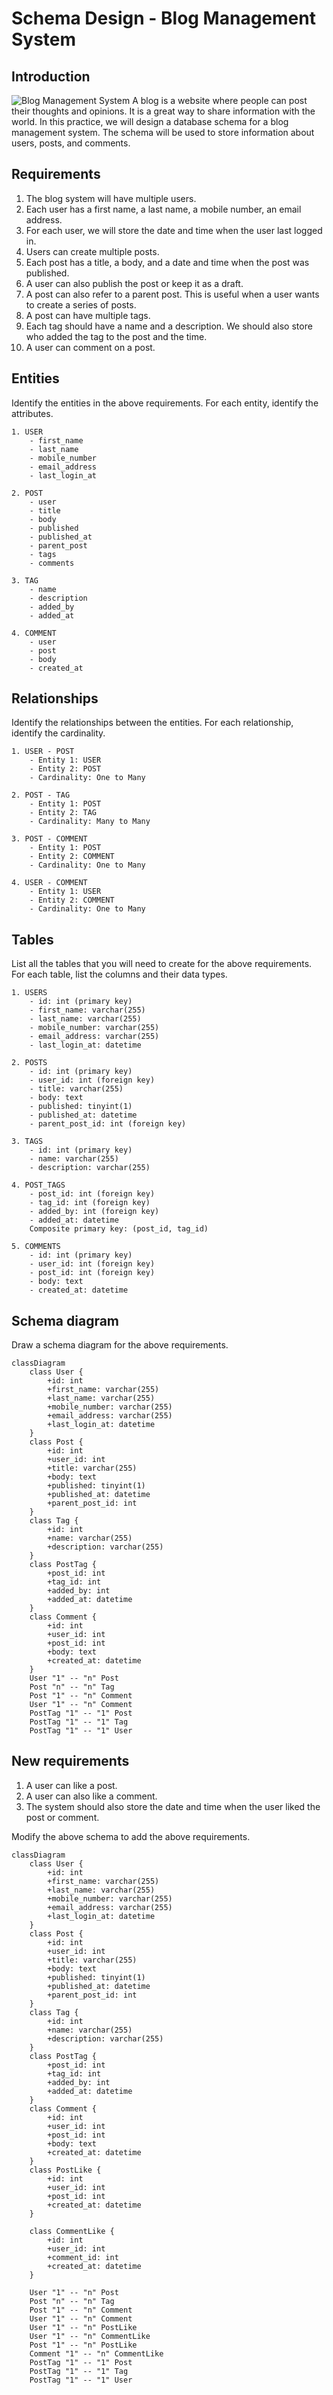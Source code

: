 # Schema Design - Blog Management System

## Introduction

![Blog Management System](https://contenthub-static.grammarly.com/blog/wp-content/uploads/2017/11/how-to-write-a-blog-post.jpeg)
A blog is a website where people can post their thoughts and opinions. It is a great way to share information with the world. In this practice, we will design a database schema for a blog management system. The schema will be used to store information about users, posts, and comments.

## Requirements

1. The blog system will have multiple users.
2. Each user has a first name, a last name, a mobile number, an email address. 
3. For each user, we will store the date and time when the user last logged in.
4. Users can create multiple posts.
5. Each post has a title, a body, and a date and time when the post was published.
6. A user can also publish the post or keep it as a draft.
7. A post can also refer to a parent post. This is useful when a user wants to create a series of posts.
8. A post can have multiple tags.
9. Each tag should have a name and a description. We should also store who added the tag to the post and the time.
10. A user can comment on a post. 

## Entities

Identify the entities in the above requirements. For each entity, identify the attributes.

```
1. USER
    - first_name
    - last_name
    - mobile_number
    - email_address
    - last_login_at

2. POST
    - user
    - title
    - body
    - published
    - published_at
    - parent_post
    - tags
    - comments

3. TAG
    - name
    - description
    - added_by
    - added_at

4. COMMENT
    - user
    - post
    - body
    - created_at
```

## Relationships

Identify the relationships between the entities. For each relationship, identify the cardinality.

```
1. USER - POST
    - Entity 1: USER
    - Entity 2: POST
    - Cardinality: One to Many

2. POST - TAG
    - Entity 1: POST
    - Entity 2: TAG
    - Cardinality: Many to Many

3. POST - COMMENT
    - Entity 1: POST
    - Entity 2: COMMENT
    - Cardinality: One to Many

4. USER - COMMENT
    - Entity 1: USER
    - Entity 2: COMMENT
    - Cardinality: One to Many
```

## Tables

List all the tables that you will need to create for the above requirements. For each table, list the columns and their data types.

```
1. USERS
    - id: int (primary key)
    - first_name: varchar(255)
    - last_name: varchar(255)
    - mobile_number: varchar(255)
    - email_address: varchar(255)
    - last_login_at: datetime

2. POSTS
    - id: int (primary key)
    - user_id: int (foreign key)
    - title: varchar(255)
    - body: text
    - published: tinyint(1)
    - published_at: datetime
    - parent_post_id: int (foreign key)

3. TAGS
    - id: int (primary key)
    - name: varchar(255)
    - description: varchar(255)

4. POST_TAGS
    - post_id: int (foreign key)
    - tag_id: int (foreign key)
    - added_by: int (foreign key)
    - added_at: datetime
    Composite primary key: (post_id, tag_id)

5. COMMENTS
    - id: int (primary key)
    - user_id: int (foreign key)
    - post_id: int (foreign key)
    - body: text
    - created_at: datetime

```

## Schema diagram

Draw a schema diagram for the above requirements.

```mermaid
classDiagram
    class User {
        +id: int
        +first_name: varchar(255)
        +last_name: varchar(255)
        +mobile_number: varchar(255)
        +email_address: varchar(255)
        +last_login_at: datetime
    }
    class Post {
        +id: int
        +user_id: int
        +title: varchar(255)
        +body: text
        +published: tinyint(1)
        +published_at: datetime
        +parent_post_id: int
    }
    class Tag {
        +id: int
        +name: varchar(255)
        +description: varchar(255)
    }
    class PostTag {
        +post_id: int
        +tag_id: int
        +added_by: int
        +added_at: datetime
    }
    class Comment {
        +id: int
        +user_id: int
        +post_id: int
        +body: text
        +created_at: datetime
    }
    User "1" -- "n" Post
    Post "n" -- "n" Tag
    Post "1" -- "n" Comment
    User "1" -- "n" Comment
    PostTag "1" -- "1" Post
    PostTag "1" -- "1" Tag
    PostTag "1" -- "1" User
```

## New requirements

1. A user can like a post.
2. A user can also like a comment.
3. The system should also store the date and time when the user liked the post or comment.

Modify the above schema to add the above requirements.

```mermaid
classDiagram
    class User {
        +id: int
        +first_name: varchar(255)
        +last_name: varchar(255)
        +mobile_number: varchar(255)
        +email_address: varchar(255)
        +last_login_at: datetime
    }
    class Post {
        +id: int
        +user_id: int
        +title: varchar(255)
        +body: text
        +published: tinyint(1)
        +published_at: datetime
        +parent_post_id: int
    }
    class Tag {
        +id: int
        +name: varchar(255)
        +description: varchar(255)
    }
    class PostTag {
        +post_id: int
        +tag_id: int
        +added_by: int
        +added_at: datetime
    }
    class Comment {
        +id: int
        +user_id: int
        +post_id: int
        +body: text
        +created_at: datetime
    }
    class PostLike {
        +id: int
        +user_id: int
        +post_id: int
        +created_at: datetime
    }

    class CommentLike {
        +id: int
        +user_id: int
        +comment_id: int
        +created_at: datetime
    }

    User "1" -- "n" Post
    Post "n" -- "n" Tag
    Post "1" -- "n" Comment
    User "1" -- "n" Comment
    User "1" -- "n" PostLike
    User "1" -- "n" CommentLike
    Post "1" -- "n" PostLike
    Comment "1" -- "n" CommentLike
    PostTag "1" -- "1" Post
    PostTag "1" -- "1" Tag
    PostTag "1" -- "1" User
```
